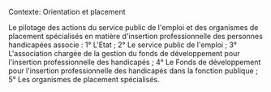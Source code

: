 Contexte: Orientation et placement

Le pilotage des actions du service public de l'emploi et des organismes de placement spécialisés en matière d'insertion professionnelle des personnes handicapées associe : 1° L'Etat ; 2° Le service public de l'emploi ; 3° L'association chargée de la gestion du fonds de développement pour l'insertion professionnelle des handicapés ; 4° Le Fonds de développement pour l'insertion professionnelle des handicapés dans la fonction publique ; 5° Les organismes de placement spécialisés.